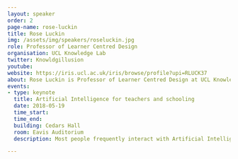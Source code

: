 ```yaml
---
layout: speaker
order: 2
page-name: rose-luckin
title: Rose Luckin
img: /assets/img/speakers/roseluckin.jpg
role: Professor of Learner Centred Design
organisation: UCL Knowledge Lab
twitter: Knowldgillusion
youtube:
website: https://iris.ucl.ac.uk/iris/browse/profile?upi=RLUCK37
about: Rose Luckin is Professor of Learner Centred Design at UCL Knowledge Lab in London. Her research involves the design and evaluation of educational technology using theories from the learning sciences and techniques from Artificial Intelligence (AI). She has a particular interest in using AI to open up the 'black box' of learning to show teachers and students the detail of their progress intellectually, emotionally and socially. Rose is also Director of EDUCATE&#58; a London hub for Educational Technology StartUps, researchers and educators to work together on the development of evidence-based Educational Technology. Rose is lead author of Nesta's influential 'Decoding Learning' report published in 2012 and Pearson's Unleashing Intelligence, published in 2016. She is a UFI charity trustee, a governor and trustee of St Paul's school in London and a governor of the Self-Managed Learning College in Brighton. She has taught in the state secondary, Further Education and Higher Education sectors, and she was previously Pro-Vice Chancellor for Teaching and Learning at the University of Sussex.
events:
- type: keynote
  title: Artificial Intelligence for teachers and schooling
  date: 2018-05-19
  time_start:
  time_end:
  building: Cedars Hall
  room: Eavis Auditorium
  description: Most people frequently interact with Artificial Intelligence (AI). For example, when they use their e-passport to enter a country, search using google, or ask Siri to perform a simple task for them. AI is also already being applied to educational settings. For example, UK-based Century Tech, has developed a learning platform with input from neuroscientists that tracks students’ interactions, from every mouse movement and each keystroke. Century’s AI looks for patterns and correlations in the data from the student, their year group, and their school to offer a personalised learning journey for the student. It also provides teachers with a dashboard, giving them a real-time snapshot of the learning status of every child in their class. In addition to the potential value that AI could bring to education if we prepare ourselves appropriately, there are the changes that AI brings to the modern workplace that mean our students need a different range of knowledge, skills and expertise. Teaching will need to adapt to meet these needs. <br><br>The purpose of this talk is to explore how AI is relevant to education and what AI can contribute to teaching and learning to help students and educators progress their understanding and knowledge more effectively.

---
```

